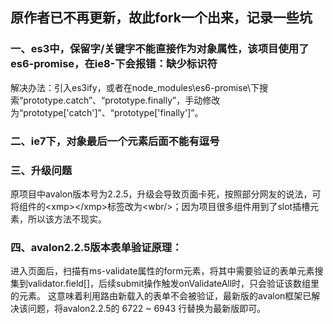 
## 原作者已不再更新，故此fork一个出来，记录一些坑

### 一、es3中，保留字/关键字不能直接作为对象属性，该项目使用了es6-promise，在ie8-下会报错：缺少标识符
解决办法：引入es3ify，或者在node_modules\es6-promise\下搜索“prototype.catch”、“prototype.finally”，手动修改为“prototype['catch']”、“prototype['finally']”。

### 二、ie7下，对象最后一个元素后面不能有逗号

### 三、升级问题
原项目中avalon版本号为2.2.5，升级会导致页面卡死，按照部分网友的说法，可将组件的&lt;xmp&gt;&lt;/xmp&gt;标签改为&lt;wbr/&gt;；因为项目很多组件用到了slot插槽元素，所以该方法不现实。

### 四、avalon2.2.5版本表单验证原理：
进入页面后，扫描有ms-validate属性的form元素，将其中需要验证的表单元素搜集到validator.field[]，后续submit操作触发onValidateAll时，只会验证该数组里的元素。
这意味着利用路由新载入的表单不会被验证，最新版的avalon框架已解决该问题，将avalon2.2.5的 6722 ~ 6943 行替换为最新版即可。
